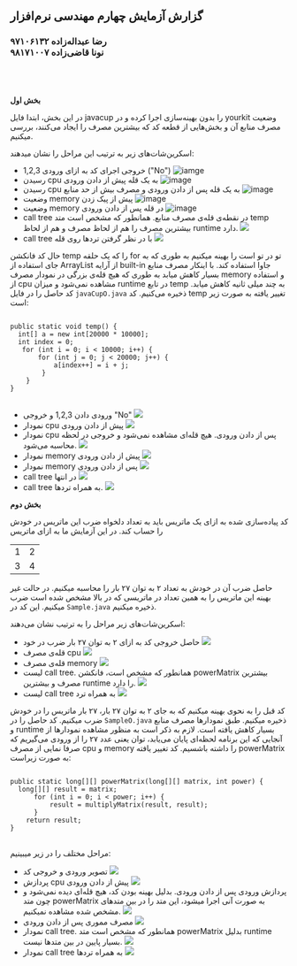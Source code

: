 <head>
  <link rel="stylesheet" type="text/css" href="styles.css">
</head>

<div>
<h2>گزارش آزمایش چهارم مهندسی نرم‌افزار
</h2>
<h3>رضا عبداله‌زاده ۹۷۱۰۶۱۳۲ 
<br>
نونا قاضی‌زاده ۹۸۱۷۱۰۰۷
</h3>

<br><br><br>
<b>بخش اول</b>

در این بخش، ابتدا فایل javacup را بدون بهینه‌سازی اجرا کرده و در yourkit وضعیت مصرف منابع آن‌ و بخش‌هایی از قطعه کد که بیشترین مصرف را ایجاد می‌کنند، بررسی میکنیم.

اسکرین‌شات‌های زیر به ترتیب این مراحل را نشان میدهند:

- خروجی اجرای کد به ازای ورودی 1,2,3 ("No")
![iamge](assets/Screenshot%201402-02-08%20at%2013.03.45.png)
- رسیدن cpu به یک قله پیش از دادن ورودی
![image](assets/Screenshot%201402-02-08%20at%2012.55.02.png)
- رسیدن cpu به یک قله پس از دادن ورودی و مصرف بیش از حد منابع
![image](assets/Screenshot%201402-02-08%20at%2012.55.55.png)
- وضعیت memory پیش از پیک زدن
![image](assets/Screenshot%201402-02-08%20at%2012.57.40.png)
- وضعیت memory در قله پس از دادن ورودی
![image](assets/Screenshot%201402-02-08%20at%2012.58.22.png)
- call tree در نقطه‌ی قله‌ی مصرف منابع. همانطور که مشخص است متد temp بیشترین مصرف را هم از لحاظ مصرف و هم از لحاظ runtime دارد.
![](assets/Screenshot%201402-02-08%20at%2012.59.16.png)
- call tree با در نظر گرفتن ترد‌ها روی قله
![](assets/Screenshot%201402-02-08%20at%2013.02.21.png)


حال کد فانکشن temp را که یک حلقه for تو در تو است را بهینه میکنیم
به طوری که به جای استفاده از ArrayList از آرایه built-in جاوا استفاده کند.
با اینکار مصرف منابع بسیار کاهش میابد به طوری که هیچ قله‌ی بزرگی در نمودار مصرف memory و استفاده از cpu مشاهده نمی‌شود و میزان runtime در تابع temp به چند میلی ثانیه کاهش میابد.
کد حاصل را در فایل `javaCupO.java` ذخیره می‌کنیم.
کد temp تغییر یافته به صورت زیر است:
<pre style="direction: ltr;">
<code style="direction: ltr;">
public static void temp() {
  int[] a = new int[20000 * 10000];
  int index = 0;
   for (int i = 0; i < 10000; i++) {
       for (int j = 0; j < 20000; j++) {
           a[index++] = i + j;
        }
    }
}
</code>
</pre>
- ورودی دادن 1,2,3 و خروجی "No"
![](assets/Screenshot%201402-02-08%20at%2013.13.17.png)
- نمودار cpu پیش از دادن ورودی
![](assets/Screenshot%201402-02-08%20at%2013.06.38.png)
- نمودار cpu پس از دادن ورودی. هیچ قله‌ای مشاهده نمی‌شود و خروجی در لحظه محاسبه می‌شود.
![](assets/Screenshot%201402-02-08%20at%2013.07.17.png)
- نمودار memory پیش از دادن ورودی
![](assets/Screenshot%201402-02-08%20at%2013.08.57.png)
- نمودار memory پس از دادن ورودی
![](assets/Screenshot%201402-02-08%20at%2013.09.17.png)
- call tree در انتها
![](assets/Screenshot%201402-02-08%20at%2013.11.28.png)
- call tree به همراه ترد‌ها.
![](assets/Screenshot%201402-02-08%20at%2013.12.20.png)

<b>بخش دوم</b>

کد پیاده‌سازی شده به ازای یک ماتریس باید به تعداد دلخواه ضرب این ماتریس در خودش را حساب کند. در این آزمایش ما به ازای ماتریس 

<table>
  <tr>
    <td>1</td>
    <td>2</td>
  </tr>
  <tr>
    <td>3</td>
    <td>4</td>
  </tr>
</table>

حاصل ضرب آن در خودش به تعداد ۲ به توان ۲۷ بار را محاسبه میکنیم. 
در حالت غیر بهینه این ماتریس را به همین تعداد در ماتریسی که در بالا مشخص شده است ضرب میکنیم.
این کد در `Sample.java` ذخیره میکنیم.

اسکرین‌شات‌های زیر مراحل را به ترتیب نشان می‌دهند:
- حاصل خروجی کد به ازای ۲ به توان ۲۷ بار ضرب در خود 
![](assets/Screenshot%201402-02-08%20at%2013.23.23.png)
- قله‌ی مصرف cpu
![](assets/Screenshot%201402-02-08%20at%2013.17.59.png)
- قله‌ی مصرف memory
![](assets/Screenshot%201402-02-08%20at%2013.19.16.png)
- لیست call tree. همانطور که مشخص است، فانکشن powerMatrix بیشترین مصرف و بیشترین runtime را دارد.
![](assets/Screenshot%201402-02-08%20at%2013.20.27.png)
- لیست call tree به همراه ترد
![](assets/Screenshot%201402-02-08%20at%2013.21.49.png)


کد قبل را به نحوی بهینه میکنیم که به جای ۲ به توان ۲۷ بار، ۲۷ بار ماتریس را در خودش ضرب میکنیم. کد حاصل را در `SampleO.java` ذخیره میکنیم. طبق نمودار‌ها مصرف منابع و  runtime بسیار کاهش یافته است.
لازم به ذکر است به منظور مشاهده نمودارها از آنجایی که این برنامه لحظه‌ای پایان می‌یابد، توان یعنی عدد ۲۷ را از ورودی می‌گیریم که صرفا نمایی از مصرف cpu و memory را داشته باشسیم.
کد تغییر یافته powerMatrix به صورت زیراست:
<pre style="direction: ltr;">
<code style="direction: ltr;">
public static long[][] powerMatrix(long[][] matrix, int power) {
  long[][] result = matrix;
      for (int i = 0; i < power; i++) {
          result = multiplyMatrix(result, result);
      }
    return result;
}
</code>
</pre>

مراحل مختلف را در زیر میبینیم:
- تصویر ورودی و خروجی کد
![](assets/Screenshot%201402-02-08%20at%2013.35.09.png)
- پردازش cpu پیش از دادن ورودی
![](assets/Screenshot%201402-02-08%20at%2013.28.55.png)
- پردازش ورودی پس از دادن ورودی. بدلیل بهینه بودن کد، هیچ قله‌ای دیده‌ نمی‌شود و چون متد powerMatrix به صورت آنی اجرا میشود، این متد را در بین متد‌های مشخص شده مشاهده نمیکنیم.
![](assets/Screenshot%201402-02-08%20at%2013.31.01.png)
- مصرف مموری پس از دادن ورودی
![](assets/Screenshot%201402-02-08%20at%2013.32.12.png)
- نمودار call tree. همانطور که مشخص است متد powerMatrix بدلیل runtime بسیار پایین در بین متد‌ها نیست.
![](assets/Screenshot%201402-02-08%20at%2013.34.00.png)
- نمودار call tree به همراه تردها
![](assets/Screenshot%201402-02-08%20at%2013.34.31.png)

</div>
